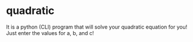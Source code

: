 # quadratic
It is a python (CLI) program that will solve your quadratic equation for you! Just enter the values for a, b, and c!
